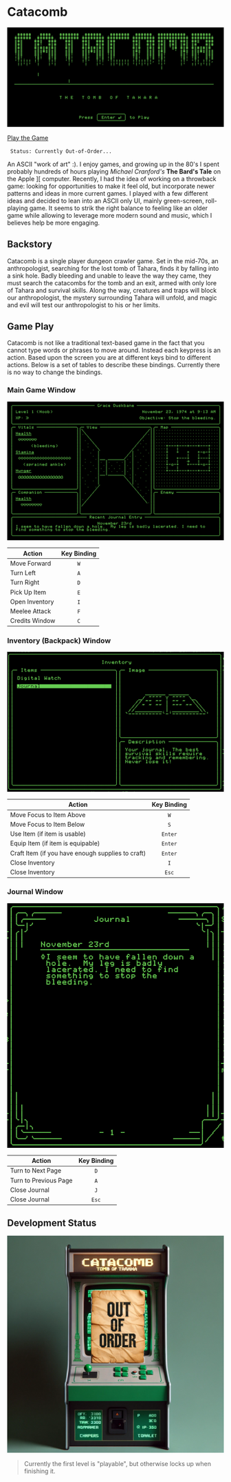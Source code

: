 # Catacomb

![alt text](/catacomb-title.png "Title Screen")

[Play the Game](https://tgruby.github.io/catacomb/) 

```
 Status: Currently Out-of-Order...
```

An ASCII "work of art" :).  I enjoy games, and growing up in the 80's I spent probably hundreds of hours playing _Michael Cranford's_ **The Bard's Tale** on the Apple ][ computer.  Recently, I had the idea of working on a throwback game: looking for opportunities to make it feel old, but incorporate newer patterns and ideas in more current games.  I played with a few different ideas and decided to lean into an ASCII only UI, mainly green-screen, roll-playing game.  It seems to strik the right balance to feeling like an older game while allowing to leverage more modern sound and music, which I believes help be more engaging.

## Backstory

Catacomb is a single player dungeon crawler game. Set in the mid-70s, an anthropologist, searching for the lost tomb of Tahara, finds it by falling into a sink hole. Badly bleeding and unable to leave the way they came, they must search the catacombs for the tomb and an exit, armed with only lore of Tahara and survival skills. Along the way, creatures and traps will block our anthropologist, the mystery surrounding Tahara will unfold, and magic and evil will test our anthropologist to his or her limits.

## Game Play

Catacomb is not like a traditional text-based game in the fact that you cannot type words or phrases to move around.  Instead each keypress is an action.  Based upon the screen you are at different keys bind to different actions.  Below is a set of tables to describe these bindings.  Currently there is no way to change the bindings.

### Main Game Window

![alt text](/game-play.png "Game Screen")

| Action | Key Binding
| --- | :---:
| Move Forward | `W`
| Turn Left | `A`
| Turn Right | `D`
| Pick Up Item | `E`
| Open Inventory | `I`
| Meelee Attack | `F`
| Credits Window | `C`

### Inventory (Backpack) Window

![alt text](/inventory.png "Inventory Screen")

| Action | Key Binding
| --- | :---:
| Move Focus to Item Above | `W`
| Move Focus to Item Below | `S`
| Use Item (if item is usable) | `Enter`
| Equip Item (if item is equipable) | `Enter`
| Craft Item (if you have enough supplies to craft) | `Enter`
| Close Inventory | `I`
| Close Inventory | `Esc`


### Journal Window

![alt text](/journal.png "Journal Screen")

| Action | Key Binding
| --- | :---:
| Turn to Next Page | `D`
| Turn to Previous Page | `A`
| Close Journal | `J`
| Close Journal | `Esc`

## Development Status

![alt text](/out-of-order.png "Status")

> Currently the first level is "playable", but otherwise locks up when finishing it.
